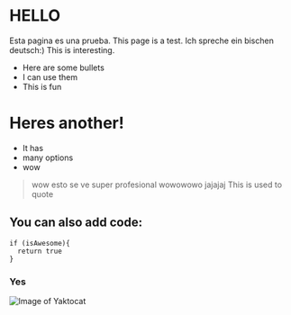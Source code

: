 # HELLO
Esta pagina es una prueba.
This page is a test.
Ich spreche ein bischen deutsch:)
This is interesting. 

  - Here are some bullets 
  - I can use them
  - This is fun

# Heres another!

  - It has 
  - many options
  - wow
 
> wow esto se ve 
>super profesional
>wowowowo
>jajajaj
>This is used to quote

## You can also add code:

```
if (isAwesome){
  return true
}
```





### Yes
![Image of Yaktocat](https://octodex.github.com/images/yaktocat.png)

